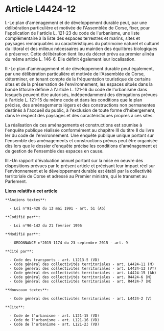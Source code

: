 # Article L4424-12

I.-Le plan d'aménagement et de développement durable peut, par une délibération particulière et motivée de l'Assemblée de
Corse, fixer, pour l'application de l'article L. 121-23 du code de l'urbanisme, une liste complémentaire à la liste des
espaces terrestres et marins, sites et paysages remarquables ou caractéristiques du patrimoine naturel et culturel du
littoral et des milieux nécessaires au maintien des équilibres biologiques à préserver. Cette délibération tient lieu du
décret prévu au premier alinéa du même article L. 146-6. Elle définit également leur localisation. 

II.-Le plan d'aménagement et de développement durable peut également, par une délibération particulière et motivée de
l'Assemblée de Corse, déterminer, en tenant compte de la fréquentation touristique de certains sites et de la préservation de
l'environnement, les espaces situés dans la bande littorale définie à l'article L. 121-16 du code de l'urbanisme dans
lesquels peuvent être autorisés, indépendamment des dérogations prévues à l'article L. 121-15 du même code et dans les
conditions que le plan précise, des aménagements légers et des constructions non permanentes destinés à l'accueil du public,
à l'exclusion de toute forme d'hébergement, dans le respect des paysages et des caractéristiques propres à ces sites. 

La réalisation de ces aménagements et constructions est soumise à l'enquête publique réalisée conformément au chapitre III du
titre II du livre Ier du code de l'environnement. Une enquête publique unique portant sur l'ensemble des aménagements et
constructions prévus peut être organisée dès lors que le dossier d'enquête précise les conditions d'aménagement et de gestion
de l'ensemble des espaces en cause. 

III.-Un rapport d'évaluation annuel portant sur la mise en oeuvre des dispositions prévues par le présent article et
précisant leur impact réel sur l'environnement et le développement durable est établi par la collectivité territoriale de
Corse et adressé au Premier ministre, qui le transmet au Parlement.

**Liens relatifs à cet article**

	**Anciens textes**:

	  - Loi n°91-428 du 13 mai 1991 - art. 51 (Ab)

	**Codifié par**:

	  - Loi n°96-142 du 21 février 1996

	**Modifié par**:

	  - ORDONNANCE n°2015-1174 du 23 septembre 2015 - art. 9

	**Cité par**:

	  - Code des transports - art. L1213-5 (VD)
	  - Code général des collectivités territoriales - art. L4424-11 (M)
	  - Code général des collectivités territoriales - art. L4424-13 (VT)
	  - Code général des collectivités territoriales - art. L4424-15 (Ab)
	  - Code général des collectivités territoriales - art. R4424-6 (M)
	  - Code général des collectivités territoriales - art. R4424-7 (M)

	**Nouveaux textes**:

	  - Code général des collectivités territoriales - art. L4424-2 (V)

	**Cite**:

	  - Code de l'urbanisme - art. L121-15 (VD)
	  - Code de l'urbanisme - art. L121-16 (VD)
	  - Code de l'urbanisme - art. L121-23 (VD)
